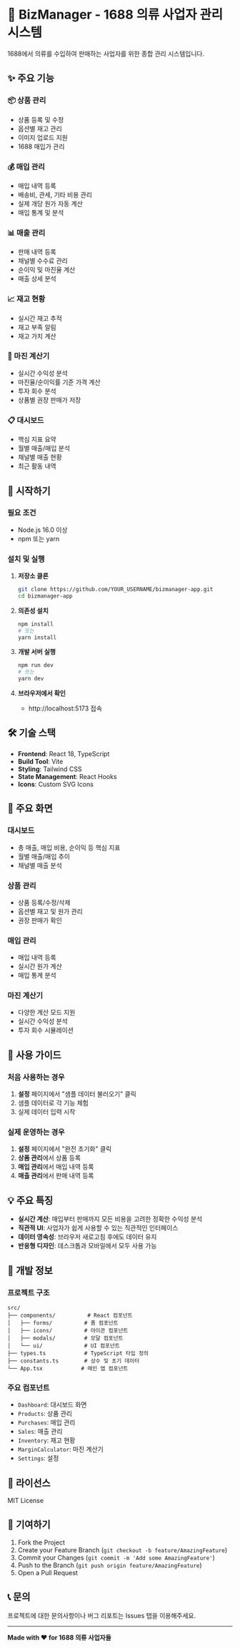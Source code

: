 # 🏪 BizManager - 1688 의류 사업자 관리 시스템

1688에서 의류를 수입하여 판매하는 사업자를 위한 종합 관리 시스템입니다.

## ✨ 주요 기능

### 📦 상품 관리
- 상품 등록 및 수정
- 옵션별 재고 관리
- 이미지 업로드 지원
- 1688 매입가 관리

### 💰 매입 관리
- 매입 내역 등록
- 배송비, 관세, 기타 비용 관리
- 실제 개당 원가 자동 계산
- 매입 통계 및 분석

### 📊 매출 관리
- 판매 내역 등록
- 채널별 수수료 관리
- 순이익 및 마진율 계산
- 매출 상세 분석

### 📈 재고 현황
- 실시간 재고 추적
- 재고 부족 알림
- 재고 가치 계산

### 🧮 마진 계산기
- 실시간 수익성 분석
- 마진율/순이익률 기준 가격 계산
- 투자 회수 분석
- 상품별 권장 판매가 저장

### 📋 대시보드
- 핵심 지표 요약
- 월별 매출/매입 분석
- 채널별 매출 현황
- 최근 활동 내역

## 🚀 시작하기

### 필요 조건
- Node.js 16.0 이상
- npm 또는 yarn

### 설치 및 실행

1. **저장소 클론**
   ```bash
   git clone https://github.com/YOUR_USERNAME/bizmanager-app.git
   cd bizmanager-app
   ```

2. **의존성 설치**
   ```bash
   npm install
   # 또는
   yarn install
   ```

3. **개발 서버 실행**
   ```bash
   npm run dev
   # 또는
   yarn dev
   ```

4. **브라우저에서 확인**
   - http://localhost:5173 접속

## 🛠️ 기술 스택

- **Frontend**: React 18, TypeScript
- **Build Tool**: Vite
- **Styling**: Tailwind CSS
- **State Management**: React Hooks
- **Icons**: Custom SVG Icons

## 📱 주요 화면

### 대시보드
- 총 매출, 매입 비용, 순이익 등 핵심 지표
- 월별 매출/매입 추이
- 채널별 매출 분석

### 상품 관리
- 상품 등록/수정/삭제
- 옵션별 재고 및 원가 관리
- 권장 판매가 확인

### 매입 관리
- 매입 내역 등록
- 실시간 원가 계산
- 매입 통계 분석

### 마진 계산기
- 다양한 계산 모드 지원
- 실시간 수익성 분석
- 투자 회수 시뮬레이션

## 🎯 사용 가이드

### 처음 사용하는 경우
1. **설정** 페이지에서 "샘플 데이터 불러오기" 클릭
2. 샘플 데이터로 각 기능 체험
3. 실제 데이터 입력 시작

### 실제 운영하는 경우
1. **설정** 페이지에서 "완전 초기화" 클릭
2. **상품 관리**에서 상품 등록
3. **매입 관리**에서 매입 내역 등록
4. **매출 관리**에서 판매 내역 등록

## 💡 주요 특징

- **실시간 계산**: 매입부터 판매까지 모든 비용을 고려한 정확한 수익성 분석
- **직관적 UI**: 사업자가 쉽게 사용할 수 있는 직관적인 인터페이스
- **데이터 영속성**: 브라우저 새로고침 후에도 데이터 유지
- **반응형 디자인**: 데스크톱과 모바일에서 모두 사용 가능

## 🔧 개발 정보

### 프로젝트 구조
```
src/
├── components/          # React 컴포넌트
│   ├── forms/          # 폼 컴포넌트
│   ├── icons/          # 아이콘 컴포넌트
│   ├── modals/         # 모달 컴포넌트
│   └── ui/             # UI 컴포넌트
├── types.ts            # TypeScript 타입 정의
├── constants.ts        # 상수 및 초기 데이터
└── App.tsx            # 메인 앱 컴포넌트
```

### 주요 컴포넌트
- `Dashboard`: 대시보드 화면
- `Products`: 상품 관리
- `Purchases`: 매입 관리
- `Sales`: 매출 관리
- `Inventory`: 재고 현황
- `MarginCalculator`: 마진 계산기
- `Settings`: 설정

## 📄 라이선스

MIT License

## 🤝 기여하기

1. Fork the Project
2. Create your Feature Branch (`git checkout -b feature/AmazingFeature`)
3. Commit your Changes (`git commit -m 'Add some AmazingFeature'`)
4. Push to the Branch (`git push origin feature/AmazingFeature`)
5. Open a Pull Request

## 📞 문의

프로젝트에 대한 문의사항이나 버그 리포트는 Issues 탭을 이용해주세요.

---

**Made with ❤️ for 1688 의류 사업자들**